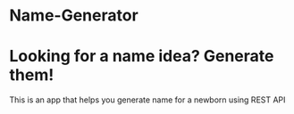 # Name-Generator 
# Looking for a name idea? Generate them!
This is an app that helps you generate name for a newborn using REST API
 
 
 
